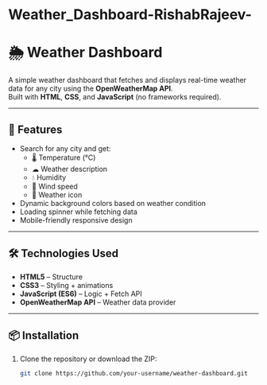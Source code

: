 # Weather_Dashboard-RishabRajeev-
# 🌦 Weather Dashboard

A simple weather dashboard that fetches and displays real-time weather data for any city using the **OpenWeatherMap API**.  
Built with **HTML**, **CSS**, and **JavaScript** (no frameworks required).

---

## 🚀 Features
- Search for any city and get:
  - 🌡 Temperature (°C)
  - ☁ Weather description
  - 💧 Humidity
  - 💨 Wind speed
  - 🌄 Weather icon
- Dynamic background colors based on weather condition
- Loading spinner while fetching data
- Mobile-friendly responsive design

---

## 🛠 Technologies Used
- **HTML5** – Structure
- **CSS3** – Styling + animations
- **JavaScript (ES6)** – Logic + Fetch API
- **OpenWeatherMap API** – Weather data provider

---

## 📦 Installation
1. Clone the repository or download the ZIP:
   ```bash
   git clone https://github.com/your-username/weather-dashboard.git
